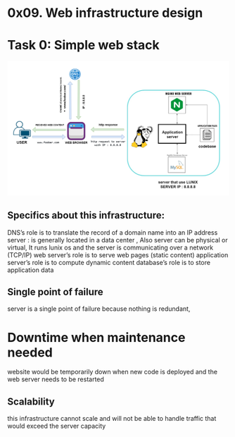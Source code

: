 # 0x09. Web infrastructure design

# Task 0:  Simple web stack
![Task 0 Diagram](https://raw.githubusercontent.com/Abdalmohsen-H/alx-system_engineering-devops/master/0x09-web_infrastructure_design/task0.png)

## Specifics about this infrastructure:
DNS’s role is to translate the record of a domain name into an IP address
server : is generally located in a data center
, Also server can be physical or virtual, It runs lunix os and the server is communicating over a network (TCP/IP)
web server’s role is to serve web pages (static content)
application server’s role is to compute dynamic content
database’s role is to store application data


## Single point of failure 
server is a single point of failure because nothing is redundant,
# Downtime when maintenance needed
website would be temporarily down when new code is deployed and the web server needs to be restarted
## Scalability
this infrastructure cannot scale and will not be able to handle traffic that would exceed the server capacity